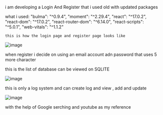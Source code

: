 i am developing a Login And Register that i used old with updated packages 

what i used:
 "bulma": "^0.9.4",
    "moment": "^2.29.4",
    "react": "^17.0.2",
    "react-dom": "^17.0.2",
    "react-router-dom": "^6.14.0",
    "react-scripts": "^5.0.1",
    "web-vitals": "^1.1.2"

    this is how the login page and register page looks like

    
![image](https://github.com/AirulAiman/assessment/assets/136466706/807b32d7-feb9-4713-8727-c999a1aad42e)


when register i decide on using an email account adn password that uses 5 more character

this is the list of database can be viewed on SQLITE

![image](https://github.com/AirulAiman/assessment/assets/136466706/3042b372-83be-47a5-b64c-716c9818b708)

this is only a log system and can create log and view , add and update 

![image](https://github.com/AirulAiman/assessment/assets/136466706/c37e5820-e546-4f4e-b95c-e931150f9d6d)

with the help of Google serching and youtube as my reference 

